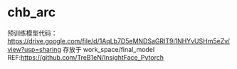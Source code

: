 # chb_arc

预训练模型代码：https://drive.google.com/file/d/1AqLb7D5eMNDSaGRIT9i1NHYvUSHm5eZv/view?usp=sharing
存放于
work_space/final_model
REF:https://github.com/TreB1eN/InsightFace_Pytorch
